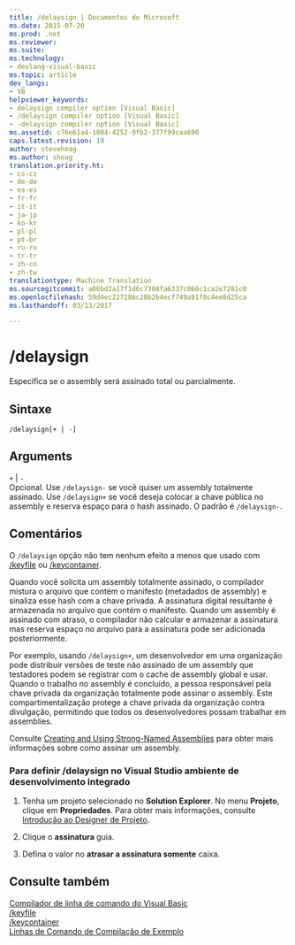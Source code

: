 ```yaml
---
title: /delaysign | Documentos do Microsoft
ms.date: 2015-07-20
ms.prod: .net
ms.reviewer: 
ms.suite: 
ms.technology:
- devlang-visual-basic
ms.topic: article
dev_langs:
- VB
helpviewer_keywords:
- delaysign compiler option [Visual Basic]
- /delaysign compiler option [Visual Basic]
- -delaysign compiler option [Visual Basic]
ms.assetid: c76e61a4-1884-4252-9fb2-377f99caa690
caps.latest.revision: 19
author: stevehoag
ms.author: shoag
translation.priority.ht:
- cs-cz
- de-de
- es-es
- fr-fr
- it-it
- ja-jp
- ko-kr
- pl-pl
- pt-br
- ru-ru
- tr-tr
- zh-cn
- zh-tw
translationtype: Machine Translation
ms.sourcegitcommit: a06bd2a17f1d6c7308fa6337c866c1ca2e7281c0
ms.openlocfilehash: 59d4ec227286c20b2b4ecf749a91f0c4ee8d25ca
ms.lasthandoff: 03/13/2017

---
```

# <a name="delaysign"></a>/delaysign
Especifica se o assembly será assinado total ou parcialmente.  
  
## <a name="syntax"></a>Sintaxe  
  
```  
/delaysign[+ | -]  
```  
  
## <a name="arguments"></a>Arguments  
 `+` &#124; `-`  
 Opcional. Use `/delaysign-` se você quiser um assembly totalmente assinado. Use `/delaysign+` se você deseja colocar a chave pública no assembly e reserva espaço para o hash assinado. O padrão é `/delaysign-`.  
  
## <a name="remarks"></a>Comentários  
 O `/delaysign` opção não tem nenhum efeito a menos que usado com [/keyfile](../../../visual-basic/reference/command-line-compiler/keyfile.md) ou [/keycontainer](../../../visual-basic/reference/command-line-compiler/keycontainer.md).  
  
 Quando você solicita um assembly totalmente assinado, o compilador mistura o arquivo que contém o manifesto (metadados de assembly) e sinaliza esse hash com a chave privada. A assinatura digital resultante é armazenada no arquivo que contém o manifesto. Quando um assembly é assinado com atraso, o compilador não calcular e armazenar a assinatura mas reserva espaço no arquivo para a assinatura pode ser adicionada posteriormente.  
  
 Por exemplo, usando `/delaysign+`, um desenvolvedor em uma organização pode distribuir versões de teste não assinado de um assembly que testadores podem se registrar com o cache de assembly global e usar. Quando o trabalho no assembly é concluído, a pessoa responsável pela chave privada da organização totalmente pode assinar o assembly. Este compartimentalização protege a chave privada da organização contra divulgação, permitindo que todos os desenvolvedores possam trabalhar em assemblies.  
  
 Consulte [Creating and Using Strong-Named Assemblies](https://msdn.microsoft.com/library/xwb8f617) para obter mais informações sobre como assinar um assembly.  
  
### <a name="to-set-delaysign-in-the-visual-studio-integrated-development-environment"></a>Para definir /delaysign no Visual Studio ambiente de desenvolvimento integrado  
  
1.  Tenha um projeto selecionado no **Solution Explorer**. No menu **Projeto**, clique em **Propriedades**. Para obter mais informações, consulte [Introdução ao Designer de Projeto](http://msdn.microsoft.com/en-us/898dd854-c98d-430c-ba1b-a913ce3c73d7).  
  
2.  Clique o **assinatura** guia.  
  
3.  Defina o valor no **atrasar a assinatura somente** caixa.  
  
## <a name="see-also"></a>Consulte também  
 [Compilador de linha de comando do Visual Basic](../../../visual-basic/reference/command-line-compiler/index.md)   
 [/keyfile](../../../visual-basic/reference/command-line-compiler/keyfile.md)   
 [/keycontainer](../../../visual-basic/reference/command-line-compiler/keycontainer.md)   
 [Linhas de Comando de Compilação de Exemplo](../../../visual-basic/reference/command-line-compiler/sample-compilation-command-lines.md)
